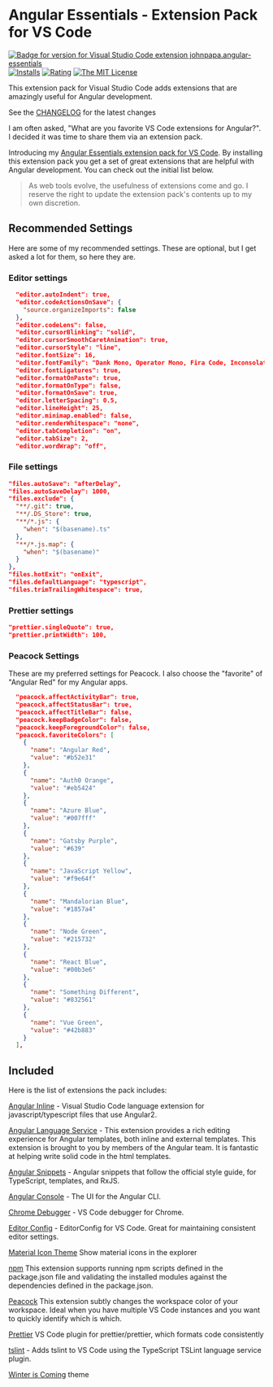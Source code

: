 # Angular Essentials - Extension Pack for VS Code

[![Badge for version for Visual Studio Code extension johnpapa.angular-essentials](https://vsmarketplacebadge.apphb.com/version/johnpapa.angular-essentials.svg?color=blue&style=?style=for-the-badge&logo=visual-studio-code)](https://marketplace.visualstudio.com/items?itemName=johnpapa.angular-essentials&wt.mc_id=vscodepeacock-github-jopapa) [![Installs](https://vsmarketplacebadge.apphb.com/installs-short/johnpapa.angular-essentials.svg?color=blue&style=flat-square)](https://marketplace.visualstudio.com/items?itemName=johnpapa.angular-essentials)
[![Rating](https://vsmarketplacebadge.apphb.com/rating/johnpapa.angular-essentials.svg?color=blue&style=flat-square)](https://marketplace.visualstudio.com/items?itemName=johnpapa.angular-essentials) [![The MIT License](https://img.shields.io/badge/license-MIT-orange.svg?color=blue&style=flat-square)](http://opensource.org/licenses/MIT)

This extension pack for Visual Studio Code adds extensions that are amazingly useful for Angular development.

See the [CHANGELOG](CHANGELOG.md) for the latest changes

I am often asked, "What are you favorite VS Code extensions for Angular?". I decided it was time to share them via an extension pack.

Introducing my [Angular Essentials extension pack for VS Code](https://marketplace.visualstudio.com/items?itemName=johnpapa.angular-essentials). By installing this extension pack you get a set of great extensions that are helpful with Angular development. You can check out the initial list below.

> As web tools evolve, the usefulness of extensions come and go. I reserve the right to update the extension pack's contents up to my own discretion.

## Recommended Settings

Here are some of my recommended settings. These are optional, but I get asked a lot for them, so here they are.

### Editor settings

```json
  "editor.autoIndent": true,
  "editor.codeActionsOnSave": {
    "source.organizeImports": false
  },
  "editor.codeLens": false,
  "editor.cursorBlinking": "solid",
  "editor.cursorSmoothCaretAnimation": true,
  "editor.cursorStyle": "line",
  "editor.fontSize": 16,
  "editor.fontFamily": "Dank Mono, Operator Mono, Fira Code, Inconsolata, Menlo",
  "editor.fontLigatures": true,
  "editor.formatOnPaste": true,
  "editor.formatOnType": false,
  "editor.formatOnSave": true,
  "editor.letterSpacing": 0.5,
  "editor.lineHeight": 25,
  "editor.minimap.enabled": false,
  "editor.renderWhitespace": "none",
  "editor.tabCompletion": "on",
  "editor.tabSize": 2,
  "editor.wordWrap": "off",
```

### File settings

```json
"files.autoSave": "afterDelay",
"files.autoSaveDelay": 1000,
"files.exclude": {
  "**/.git": true,
  "**/.DS_Store": true,
  "**/*.js": {
    "when": "$(basename).ts"
  },
  "**/*.js.map": {
    "when": "$(basename)"
  }
},
"files.hotExit": "onExit",
"files.defaultLanguage": "typescript",
"files.trimTrailingWhitespace": true,
```

### Prettier settings

```json
"prettier.singleQuote": true,
"prettier.printWidth": 100,
```

### Peacock Settings

These are my preferred settings for Peacock. I also choose the "favorite" of "Angular Red" for my Angular apps.

```json
  "peacock.affectActivityBar": true,
  "peacock.affectStatusBar": true,
  "peacock.affectTitleBar": false,
  "peacock.keepBadgeColor": false,
  "peacock.keepForegroundColor": false,
  "peacock.favoriteColors": [
    {
      "name": "Angular Red",
      "value": "#b52e31"
    },
    {
      "name": "Auth0 Orange",
      "value": "#eb5424"
    },
    {
      "name": "Azure Blue",
      "value": "#007fff"
    },
    {
      "name": "Gatsby Purple",
      "value": "#639"
    },
    {
      "name": "JavaScript Yellow",
      "value": "#f9e64f"
    },
    {
      "name": "Mandalorian Blue",
      "value": "#1857a4"
    },
    {
      "name": "Node Green",
      "value": "#215732"
    },
    {
      "name": "React Blue",
      "value": "#00b3e6"
    },
    {
      "name": "Something Different",
      "value": "#832561"
    },
    {
      "name": "Vue Green",
      "value": "#42b883"
    }
  ],
  ```

## Included

Here is the list of extensions the pack includes:

[Angular Inline](https://marketplace.visualstudio.com/items?itemName=natewallace.angular2-inline&wt.mc_id=vscodeangularessentials-github-jopapa) - Visual Studio Code language extension for javascript/typescript files that use Angular2.

[Angular Language Service](https://marketplace.visualstudio.com/items?itemName=Angular.ng-template&wt.mc_id=vscodeangularessentials-github-jopapa) - This extension provides a rich editing experience for Angular templates, both inline and external templates. This extension is brought to you by members of the Angular team. It is fantastic at helping write solid code in the html templates.

[Angular Snippets](https://marketplace.visualstudio.com/items?itemName=johnpapa.Angular2&wt.mc_id=vscodeangularessentials-github-jopapa) - Angular snippets that follow the official style guide, for TypeScript, templates, and RxJS.

[Angular Console](https://marketplace.visualstudio.com/items?itemName=nrwl.angular-console&wt.mc_id=vscodeangularessentials-github-jopapa) - The UI for the Angular CLI.

[Chrome Debugger](https://marketplace.visualstudio.com/items?itemName=msjsdiag.debugger-for-chrome&wt.mc_id=vscodeangularessentials-github-jopapa) - VS Code debugger for Chrome.

[Editor Config](https://marketplace.visualstudio.com/items?itemName=EditorConfig.EditorConfig&wt.mc_id=vscodeangularessentials-github-jopapa) - EditorConfig for VS Code. Great for maintaining consistent editor settings.

[Material Icon Theme](https://marketplace.visualstudio.com/items?itemName=pkief.material-icon-theme&wt.mc_id=vscodeangularessentials-github-jopapa) Show material icons in the explorer

[npm](https://marketplace.visualstudio.com/items?itemName=eg2.vscode-npm-script&wt.mc_id=vscodeangularessentials-github-jopapa) This extension supports running npm scripts defined in the package.json file and validating the installed modules against the dependencies defined in the package.json.

[Peacock](https://marketplace.visualstudio.com/items?itemName=johnpapa.vscode-peacock&wt.mc_id=vscodeangularessentials-github-jopapa) This extension subtly changes the workspace color of your workspace. Ideal when you have multiple VS Code instances and you want to quickly identify which is which.

[Prettier](https://marketplace.visualstudio.com/items?itemName=esbenp.prettier-vscode&wt.mc_id=vscodeangularessentials-github-jopapa) VS Code plugin for prettier/prettier, which formats code consistently

[tslint](https://marketplace.visualstudio.com/items?itemName=ms-vscode.vscode-typescript-tslint-plugin&wt.mc_id=vscodeangularessentials-github-jopapa) - Adds tslint to VS Code using the TypeScript TSLint language service plugin.

[Winter is Coming](https://marketplace.visualstudio.com/items?itemName=johnpapa.winteriscoming&wt.mc_id=vscodeangularessentials-github-jopapa) theme
